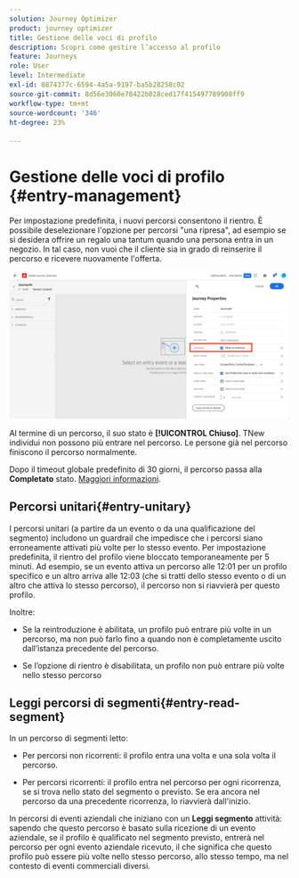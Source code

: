 ```yaml
---
solution: Journey Optimizer
product: journey optimizer
title: Gestione delle voci di profilo
description: Scopri come gestire l’accesso al profilo
feature: Journeys
role: User
level: Intermediate
exl-id: 8874377c-6594-4a5a-9197-ba5b28258c02
source-git-commit: 8d56e3060e78422b028ced17f415497789908ff9
workflow-type: tm+mt
source-wordcount: '346'
ht-degree: 23%

---
```


# Gestione delle voci di profilo {#entry-management}

Per impostazione predefinita, i nuovi percorsi consentono il rientro. È possibile deselezionare l&#39;opzione per percorsi &quot;una ripresa&quot;, ad esempio se si desidera offrire un regalo una tantum quando una persona entra in un negozio. In tal caso, non vuoi che il cliente sia in grado di reinserire il percorso e ricevere nuovamente l&#39;offerta.

![](assets/journey-re-entrance.png)

Al termine di un percorso, il suo stato è **[!UICONTROL Chiuso]**. TNew individui non possono più entrare nel percorso. Le persone già nel percorso finiscono il percorso normalmente.

Dopo il timeout globale predefinito di 30 giorni, il percorso passa alla **Completato** stato.  [Maggiori informazioni](journey-gs.md#global_timeout).


## Percorsi unitari{#entry-unitary}

I percorsi unitari (a partire da un evento o da una qualificazione del segmento) includono un guardrail che impedisce che i percorsi siano erroneamente attivati più volte per lo stesso evento. Per impostazione predefinita, il rientro del profilo viene bloccato temporaneamente per 5 minuti. Ad esempio, se un evento attiva un percorso alle 12:01 per un profilo specifico e un altro arriva alle 12:03 (che si tratti dello stesso evento o di un altro che attiva lo stesso percorso), il percorso non si riavvierà per questo profilo.

Inoltre:

* Se la reintroduzione è abilitata, un profilo può entrare più volte in un percorso, ma non può farlo fino a quando non è completamente uscito dall’istanza precedente del percorso.

* Se l’opzione di rientro è disabilitata, un profilo non può entrare più volte nello stesso percorso

## Leggi percorsi di segmenti{#entry-read-segment}

In un percorso di segmenti letto:

* Per percorsi non ricorrenti: il profilo entra una volta e una sola volta il percorso.

* Per percorsi ricorrenti: il profilo entra nel percorso per ogni ricorrenza, se si trova nello stato del segmento o previsto. Se era ancora nel percorso da una precedente ricorrenza, lo riavvierà dall&#39;inizio.

In percorsi di eventi aziendali che iniziano con un **Leggi segmento** attività: sapendo che questo percorso è basato sulla ricezione di un evento aziendale, se il profilo è qualificato nel segmento previsto, entrerà nel percorso per ogni evento aziendale ricevuto, il che significa che questo profilo può essere più volte nello stesso percorso, allo stesso tempo, ma nel contesto di eventi commerciali diversi.
